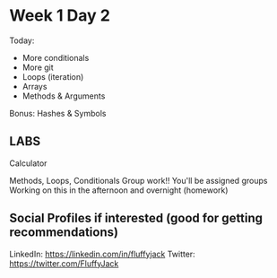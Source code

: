 # Week 1 Day 2

Today:

* More conditionals
* More git
* Loops (iteration)
* Arrays
* Methods & Arguments

Bonus: Hashes & Symbols

## LABS

Calculator

Methods, Loops, Conditionals
Group work!! You'll be assigned groups
Working on this in the afternoon and overnight (homework)

## Social Profiles if interested (good for getting recommendations)

LinkedIn: https://linkedin.com/in/fluffyjack
Twitter: https://twitter.com/FluffyJack
